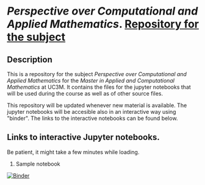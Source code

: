 # _Perspective over Computational and Applied Mathematics_. [Repository for the subject](https://github.com/jmppardo/Perspectivas)

## Description 

This is a repository for the subject _Perspective over Computational and Applied Mathematics_ for the _Master in Applied and Computational Mathematics_ at UC3M. It contains the files for the jupyter notebooks that will be used during the course as well as of other source files.

This repository will be updated whenever new material is available. The jupyter notebooks will be accesible also in an interactive way using "binder". The links to the interactive notebooks can be found below.

## Links to interactive Jupyter notebooks.

Be patient, it might take a few minutes while loading.

1. Sample notebook

[![Binder](https://mybinder.org/badge_logo.svg)](https://mybinder.org/v2/gh/jmppardo/Perspectivas/HEAD?filepath=Sample_notebook.ipynb)
